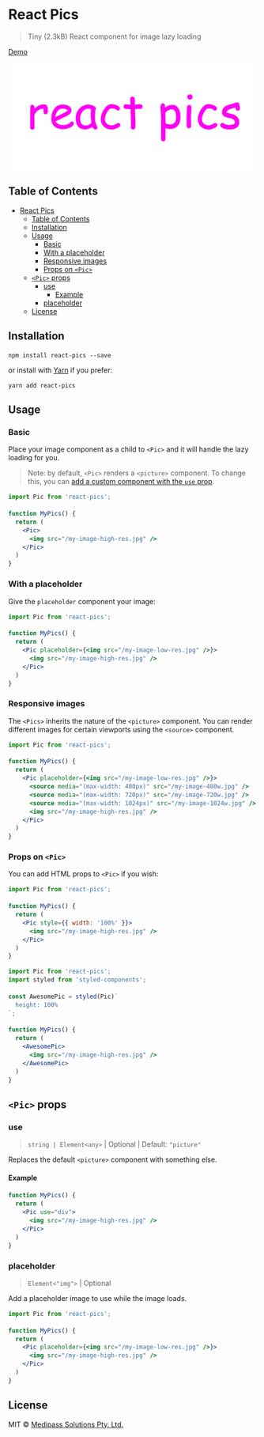 # React Pics

> Tiny (2.3kB) React component for image lazy loading

[Demo](https://medipass.github.io/react-pics/)

<p align="center"><img src="./react-pics.png" width="600px"></img></p>


## Table of Contents

- [React Pics](#react-pics)
  - [Table of Contents](#table-of-contents)
  - [Installation](#installation)
  - [Usage](#usage)
    - [Basic](#basic)
    - [With a placeholder](#with-a-placeholder)
    - [Responsive images](#responsive-images)
    - [Props on `<Pic>`](#props-on-pic)
  - [`<Pic>` props](#pic-props)
    - [use](#use)
      - [Example](#example)
    - [placeholder](#placeholder)
  - [License](#license)

## Installation

```
npm install react-pics --save
```

or install with [Yarn](https://yarnpkg.com) if you prefer:

```
yarn add react-pics
```

## Usage

### Basic

Place your image component as a child to `<Pic>` and it will handle the lazy loading for you.

> Note: by default, `<Pic>` renders a `<picture>` component. To change this, you can [add a custom component with the `use` prop]().

```jsx
import Pic from 'react-pics';

function MyPics() {
  return (
    <Pic>
      <img src="/my-image-high-res.jpg" />
    </Pic>
  )
}
```

### With a placeholder

Give the `placeholder` component your image:

```jsx
import Pic from 'react-pics';

function MyPics() {
  return (
    <Pic placeholder={<img src="/my-image-low-res.jpg" />}>
      <img src="/my-image-high-res.jpg" />
    </Pic>
  )
}
```

### Responsive images

The `<Pics>` inherits the nature of the `<picture>` component. You can render different images for certain viewports using the `<source>` component.

```jsx
import Pic from 'react-pics';

function MyPics() {
  return (
    <Pic placeholder={<img src="/my-image-low-res.jpg" />}>
      <source media="(max-width: 480px)" src="/my-image-480w.jpg" />
      <source media="(max-width: 720px)" src="/my-image-720w.jpg" />
      <source media="(max-width: 1024px)" src="/my-image-1024w.jpg" />
      <img src="/my-image-high-res.jpg" />
    </Pic>
  )
}
```

### Props on `<Pic>`

You can add HTML props to `<Pic>` if you wish:

```jsx
import Pic from 'react-pics';

function MyPics() {
  return (
    <Pic style={{ width: '100%' }}>
      <img src="/my-image-high-res.jpg" />
    </Pic>
  )
}
```

```jsx
import Pic from 'react-pics';
import styled from 'styled-components';

const AwesomePic = styled(Pic)`
  height: 100%
`;

function MyPics() {
  return (
    <AwesomePic>
      <img src="/my-image-high-res.jpg" />
    </AwesomePic>
  )
}
```



## `<Pic>` props

### use

> `string | Element<any>` | Optional | Default: `"picture"`

Replaces the default `<picture>` component with something else.

#### Example

```jsx
function MyPics() {
  return (
    <Pic use="div">
      <img src="/my-image-high-res.jpg" />
    </Pic>
  )
}
```

### placeholder

> `Element<"img">` | Optional

Add a placeholder image to use while the image loads.

```jsx
import Pic from 'react-pics';

function MyPics() {
  return (
    <Pic placeholder={<img src="/my-image-low-res.jpg" />}>
      <img src="/my-image-high-res.jpg" />
    </Pic>
  )
}
```

## License

MIT © [Medipass Solutions Pty. Ltd.](https://github.com/medipass)

